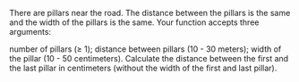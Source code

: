﻿There are pillars near the road. The distance between the pillars is the same and the width of the pillars is the same. Your function accepts three arguments:

number of pillars (≥ 1);
distance between pillars (10 - 30 meters);
width of the pillar (10 - 50 centimeters).
Calculate the distance between the first and the last pillar in centimeters (without the width of the first and last pillar).